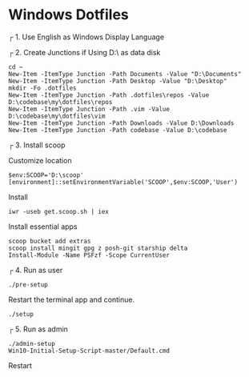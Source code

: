 # Windows Dotfiles

┌ 1. Use English as Windows Display Language

┌ 2. Create Junctions if Using D:\ as data disk

```
cd ~
New-Item -ItemType Junction -Path Documents -Value "D:\Documents"
New-Item -ItemType Junction -Path Desktop -Value "D:\Desktop"
mkdir -Fo .dotfiles
New-Item -ItemType Junction -Path .dotfiles\repos -Value D:\codebase\my\dotfiles\repos
New-Item -ItemType Junction -Path .vim -Value D:\codebase\my\dotfiles\vim
New-Item -ItemType Junction -Path Downloads -Value D:\Downloads
New-Item -ItemType Junction -Path codebase -Value D:\codebase
```

┌ 3. Install scoop

Customize location

```
$env:SCOOP='D:\scoop'
[environment]::setEnvironmentVariable('SCOOP',$env:SCOOP,'User')
```

Install

```
iwr -useb get.scoop.sh | iex
```

Install essential apps

```
scoop bucket add extras
scoop install mingit gpg z posh-git starship delta
Install-Module -Name PSFzf -Scope CurrentUser
```

┌ 4. Run as user

```
./pre-setup
```

Restart the terminal app and continue.

```
./setup
```

┌ 5. Run as admin

```
./admin-setup
Win10-Initial-Setup-Script-master/Default.cmd
```

Restart

